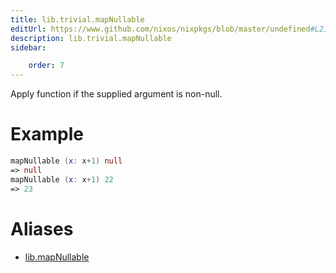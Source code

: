 ```yaml
---
title: lib.trivial.mapNullable
editUrl: https://www.github.com/nixos/nixpkgs/blob/master/undefined#L214C5
description: lib.trivial.mapNullable
sidebar:

    order: 7
---
```


Apply function if the supplied argument is non-null.

# Example

```nix
mapNullable (x: x+1) null
=> null
mapNullable (x: x+1) 22
=> 23
```


# Aliases

- [lib.mapNullable](/nix-doc-comments/reference/lib/lib-mapnullable)


